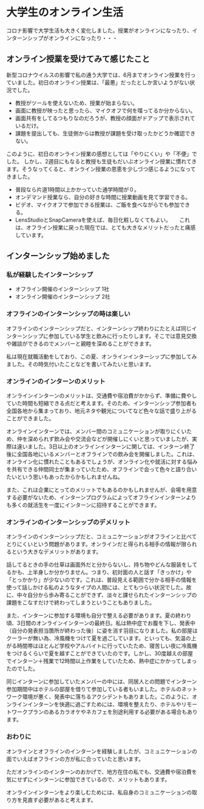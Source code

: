 # 大学生のオンライン生活

コロナ影響で大学生活も大きく変化しました。授業がオンラインになったり、インターンシップがオンラインになったり・・・

## オンライン授業を受けてみて感じたこと

新型コロナウイルスの影響で私の通う大学では、6月までオンライン授業を行っていました。初日のオンライン授業は、「最悪」だったとしか言いようがない状況でした。

* 教授がツールを使えないため、授業が始まらない。
* 画面に教授が映ったと思ったら、マイクオフで何を喋ってるか分からない。
* 画面共有をしてるつもりなのだろうが、教授の顔面がドアップで表示されているだけ。
* 課題を提出しても、生徒側からは教授が課題を受け取ったかどうか確認できない。

このように、初日のオンライン授業の感想としては「やりにくい」や「不便」でした。
 しかし、2週目にもなると教授も生徒もだいぶオンライン授業に慣れてきます。そうなってくると、オンライン授業の恩恵を少しづつ感じるようになってきました。

* 普段なら片道1時間以上かかっていた通学時間が０。
* オンデマンド授業なら、自分の好きな時間に授業動画を見て学習できる。
* ビデオ、マイクオフで参加できる授業は、ご飯を食べながらでも参加できる。
* LensStudioとSnapCameraを使えば、毎日化粧しなくてもよい。
　
これは、オフライン授業に戻った現在では、とても大きなメリットだったと痛感しています。
  

## インターンシップ始めました

### 私が経験したインターンシップ

* オフライン開催のインターンシップ 1社
* オンライン開催のインターンシップ 2社

### オフラインのインターンシップの時は楽しい

オフラインのインターンシップだと、インターンシップ終わりにたとえば同じインターンシップに参加している学生と飲みに行ったりします。そこでは意見交換や雑談ができるのでメンバーと親睦を深めることができます。

私は現在就職活動をしており、この夏、オンラインインターシップに参加してみました。その時気付いたことなどを書いてみたいと思います。

### オンラインのインターンのメリット
オンラインインターンのメリットは、交通費や宿泊費がかからず、準備に費やしていた時間も短縮できる点だと考えます。そのため、インターンシップ参加者も全国各地から集まっており、地元ネタや観光についてなど色々な話で盛り上がることができました。

オンラインインターンでは、メンバー間のコミュニケーションが取りにくいため、仲を深められず飲み会や交流会などが開催しにくいと思っていましたが、実際は違いました。3日以上のオンラインインターンに関しては、インターン終了後に全国各地にいるメンバーとオフラインでの飲み会を開催しました。これは、オンライン化に慣れたこともあるでしょうが、オンライン化や就活に対する悩みを共有できる仲間同士が集まっていたため、オフラインで会って色々と語り合いたいという思いもあったからかもしれませんね。

また、これは企業にとってのメリットでもあるのかもしれませんが、会場を用意する必要がないため、インターンプログラムによってオフラインインターンよりも多くの就活生を一度にインターンに招待することができます。

### オンラインのインターンシップのデメリット
オンラインのインターンシップだと、コミュニケーションがオフラインと比べてとりにくいという問題があります。オンラインだと得られる相手の情報が限られるという大きなデメリットがあります。

話してるときの手の仕草は画面外だと分からないし、持ち物やどんな服装をしてるかも、上半身しか分かりません。つまり、初対面の人と話す「きっかけ」や「とっかかり」が少ないのです。これは、普段見える範囲で分かる相手の情報を使って話しかける私のようなタイプの人間には、とてもつらい状況でした。故に、中々自分から歩み寄ることができず、淡々と課せられたインターンシップの課題をこなすだけで終わってしまうということもありました。

また、インターンに参加する環境も自分で整える必要があります。夏の終わり頃、3日間のオンラインインターンの最終日。私は熱中症でお腹を下し、発表中（自分の発表担当箇所が終わった後）に姿を消す羽目になりました。私の部屋はクーラーが無い為、冷風機をつけて夏を過ごしています。といっても、気温の上がる時間帯はほとんど学校やアルバイトに行っていたため、寝苦しい夜に冷風機をつけるくらいで夏を越すことができていたのです。しかし、30度越えの部屋でインターン＋残業で12時間以上作業をしていたため、熱中症にかかってしまったのでした。

同じインターンに参加していたメンバーの中には、同居人との問題でインターン参加期間中はホテルの部屋を借りて参加している者もいました。ホテルのネットワーク環境が悪く、発表中に落ちるアクシデントもありました。このように、オンラインインターンを快適に過ごすためには、環境を整えたり、ホテルやリモートワークプランのあるカラオケやネカフェを別途利用する必要がある場合もあります。

### おわりに

オンラインとオフラインのインターンを経験しましたが、コミュニケーションの面でいえばオフラインの方が私に合っていたと思います。

ただオンラインのインターンのおかげで、地方在住の私でも、交通費や宿泊費を気にせずにインターンに参加できているので、メリットもあります。

オンラインインターンをより楽しむためには、私自身のコミュニケーションの取り方を見直す必要があると考えます。
